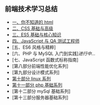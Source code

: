 ## 前端技术学习总结

- [一、你不知道的 html][1]
- [二、CSS 基础与高级][2]
- [三、ES5 基础与核心知识][3]
- [四、JavaScript 与 QA 测试工程师][4]
- [五、ES6 风格与精粹]
- [六、PHP 与 MySQL 入门到实践]_进行中..._
- [七、JavaScript 函数式标称指南]
- [第八部分前端性能优化系列]
- [第九部分设计模式系列]
- [第十部分 linux 系列][10]
- [第十一部分 php 基础系列][11]
- [第十二部分 mySql 基础系列]
- [第十三部分服务器基础系列]

[1]: https://github.com/4sean/4sean.github.io/tree/master/pages/html/index.md
[2]: https://github.com/4sean/4sean.github.io/tree/master/pages/css/index.md
[3]: https://github.com/4sean/4sean.github.io/tree/master/pages/css/index.md
[4]: https://github.com/4sean/4sean.github.io/tree/master/pages/css/index.md
[10]: https://github.com/4sean/4sean.github.io/tree/master/pages/css/index.md
[11]: https://github.com/4sean/4sean.github.io/tree/master/pages/css/index.md
